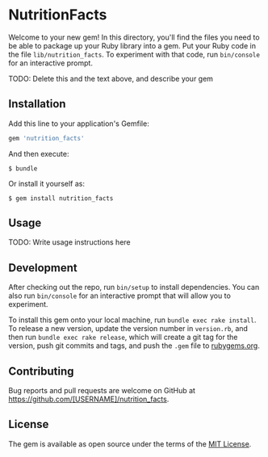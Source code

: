 # NutritionFacts

Welcome to your new gem! In this directory, you'll find the files you need to be able to package up your Ruby library into a gem. Put your Ruby code in the file `lib/nutrition_facts`. To experiment with that code, run `bin/console` for an interactive prompt.

TODO: Delete this and the text above, and describe your gem

## Installation

Add this line to your application's Gemfile:

```ruby
gem 'nutrition_facts'
```

And then execute:

    $ bundle

Or install it yourself as:

    $ gem install nutrition_facts

## Usage

TODO: Write usage instructions here

## Development

After checking out the repo, run `bin/setup` to install dependencies. You can also run `bin/console` for an interactive prompt that will allow you to experiment.

To install this gem onto your local machine, run `bundle exec rake install`. To release a new version, update the version number in `version.rb`, and then run `bundle exec rake release`, which will create a git tag for the version, push git commits and tags, and push the `.gem` file to [rubygems.org](https://rubygems.org).

## Contributing

Bug reports and pull requests are welcome on GitHub at https://github.com/[USERNAME]/nutrition_facts.


## License

The gem is available as open source under the terms of the [MIT License](http://opensource.org/licenses/MIT).

